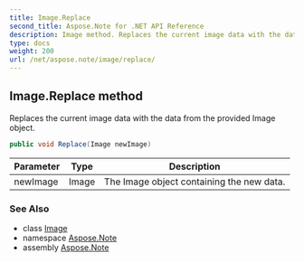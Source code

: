 ```yaml
---
title: Image.Replace
second_title: Aspose.Note for .NET API Reference
description: Image method. Replaces the current image data with the data from the provided Image object
type: docs
weight: 200
url: /net/aspose.note/image/replace/
---
```

## Image.Replace method

Replaces the current image data with the data from the provided Image object.

```csharp
public void Replace(Image newImage)
```

| Parameter | Type | Description |
| --- | --- | --- |
| newImage | Image | The Image object containing the new data. |

### See Also

* class [Image](../)
* namespace [Aspose.Note](../../image/)
* assembly [Aspose.Note](../../../)


